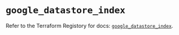 # `google_datastore_index`

Refer to the Terraform Registory for docs: [`google_datastore_index`](https://registry.terraform.io/providers/hashicorp/google/4.63.1/docs/resources/datastore_index).
